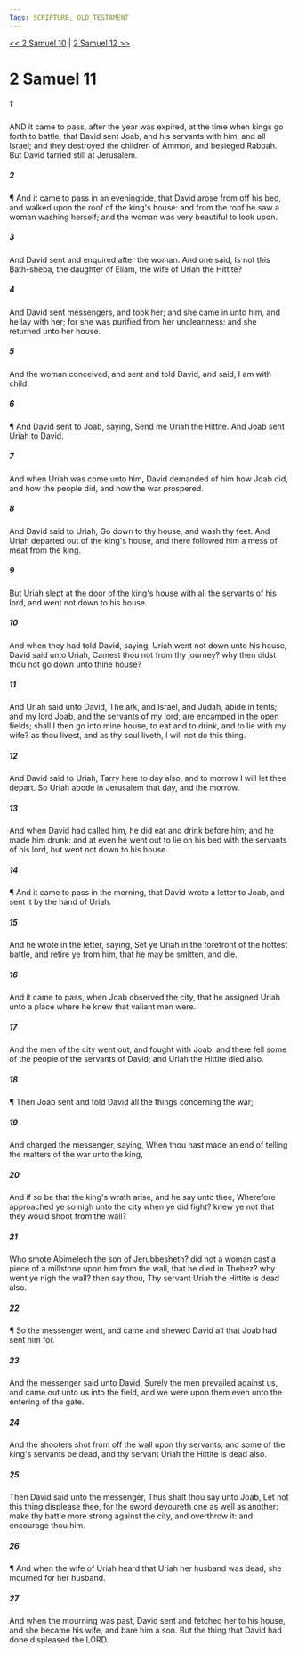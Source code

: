 ```yaml
---
Tags: SCRIPTURE, OLD_TESTAMENT
---
```


[<< 2 Samuel 10](OLD_TESTAMENT/10_2_Samuel/2_Samuel_10.md) | [2 Samuel 12 >>](OLD_TESTAMENT/10_2_Samuel/2_Samuel_12.md)

# 2 Samuel 11

##### 1
 AND it came to pass, after the year was expired, at the time when kings go forth to battle, that David sent Joab, and his servants with him, and all Israel; and they destroyed the children of Ammon, and besieged Rabbah.  But David tarried still at Jerusalem.
##### 2
 ¶ And it came to pass in an eveningtide, that David arose from off his bed, and walked upon the roof of the king's house: and from the roof he saw a woman washing herself; and the woman was very beautiful to look upon.
##### 3
 And David sent and enquired after the woman.  And one said, Is not this Bath-sheba, the daughter of Eliam, the wife of Uriah the Hittite?
##### 4
 And David sent messengers, and took her; and she came in unto him, and he lay with her; for she was purified from her uncleanness: and she returned unto her house.
##### 5
 And the woman conceived, and sent and told David, and said, I am with child.
##### 6
 ¶ And David sent to Joab, saying, Send me Uriah the Hittite.  And Joab sent Uriah to David.
##### 7
 And when Uriah was come unto him, David demanded of him how Joab did, and how the people did, and how the war prospered.
##### 8
 And David said to Uriah, Go down to thy house, and wash thy feet.  And Uriah departed out of the king's house, and there followed him a mess of meat from the king.
##### 9
 But Uriah slept at the door of the king's house with all the servants of his lord, and went not down to his house.
##### 10
 And when they had told David, saying, Uriah went not down unto his house, David said unto Uriah, Camest thou not from thy journey?  why then didst thou not go down unto thine house?
##### 11
 And Uriah said unto David, The ark, and Israel, and Judah, abide in tents; and my lord Joab, and the servants of my lord, are encamped in the open fields; shall I then go into mine house, to eat and to drink, and to lie with my wife?  as thou livest, and as thy soul liveth, I will not do this thing.
##### 12
 And David said to Uriah, Tarry here to day also, and to morrow I will let thee depart.  So Uriah abode in Jerusalem that day, and the morrow.
##### 13
 And when David had called him, he did eat and drink before him; and he made him drunk: and at even he went out to lie on his bed with the servants of his lord, but went not down to his house.
##### 14
 ¶ And it came to pass in the morning, that David wrote a letter to Joab, and sent it by the hand of Uriah.
##### 15
 And he wrote in the letter, saying, Set ye Uriah in the forefront of the hottest battle, and retire ye from him, that he may be smitten, and die.
##### 16
 And it came to pass, when Joab observed the city, that he assigned Uriah unto a place where he knew that valiant men were.
##### 17
 And the men of the city went out, and fought with Joab: and there fell some of the people of the servants of David; and Uriah the Hittite died also.
##### 18
 ¶ Then Joab sent and told David all the things concerning the war;
##### 19
 And charged the messenger, saying, When thou hast made an end of telling the matters of the war unto the king,
##### 20
 And if so be that the king's wrath arise, and he say unto thee, Wherefore approached ye so nigh unto the city when ye did fight?  knew ye not that they would shoot from the wall?
##### 21
 Who smote Abimelech the son of Jerubbesheth?  did not a woman cast a piece of a millstone upon him from the wall, that he died in Thebez?  why went ye nigh the wall?  then say thou, Thy servant Uriah the Hittite is dead also.
##### 22
 ¶ So the messenger went, and came and shewed David all that Joab had sent him for.
##### 23
 And the messenger said unto David, Surely the men prevailed against us, and came out unto us into the field, and we were upon them even unto the entering of the gate.
##### 24
 And the shooters shot from off the wall upon thy servants; and some of the king's servants be dead, and thy servant Uriah the Hittite is dead also.
##### 25
 Then David said unto the messenger, Thus shalt thou say unto Joab, Let not this thing displease thee, for the sword devoureth one as well as another: make thy battle more strong against the city, and overthrow it: and encourage thou him.
##### 26
 ¶ And when the wife of Uriah heard that Uriah her husband was dead, she mourned for her husband.
##### 27
 And when the mourning was past, David sent and fetched her to his house, and she became his wife, and bare him a son.  But the thing that David had done displeased the LORD.
